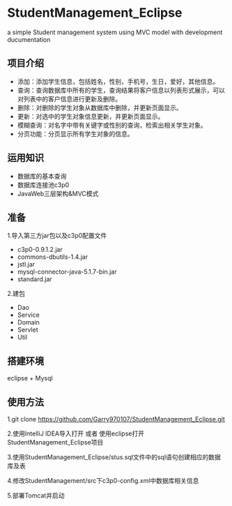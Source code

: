 # StudentManagement_Eclipse
a simple Student management system using MVC model with development ducumentation
## 项目介绍
* 添加：添加学生信息，包括姓名，性别，手机号，生日，爱好，其他信息。
* 查询：查询数据库中所有的学生，查询结果将客户信息以列表形式展示，可以对列表中的客户信息进行更新及删除。
* 删除：对删除的学生对象从数据库中删除，并更新页面显示。
* 更新：对选中的学生对象信息更新，并更新页面显示。
* 模糊查询：对名字中带有关键字或性别的查询，检索出相关学生对象。
* 分页功能：分页显示所有学生对象的信息。

## 运用知识

* 数据库的基本查询
* 数据库连接池c3p0
* JavaWeb三层架构&MVC模式

## 准备

1.导入第三方jar包以及c3p0配置文件

* c3p0-0.9.1.2.jar
* commons-dbutils-1.4.jar
* jstl.jar
* mysql-connector-java-5.1.7-bin.jar
* standard.jar


2.建包

* Dao
* Service
* Domain
* Servlet
* Util

## 搭建环境
eclipse + Mysql

## 使用方法
1.git clone https://github.com/Garry970107/StudentManagement_Eclipse.git

2.使用IntelliJ IDEA导入打开 或者 使用eclipse打开StudentManagement_Eclipse项目

3.使用StudentManagement_Eclipse/stus.sql文件中的sql语句创建相应的数据库及表

4.修改StudentManagement/src下c3p0-config.xml中数据库相关信息

5.部署Tomcat并启动
